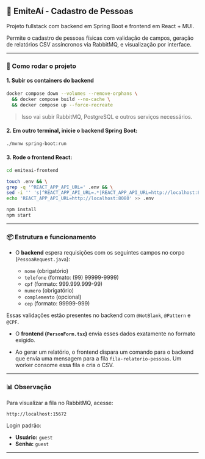 ## 🧾 EmiteAí - Cadastro de Pessoas

Projeto fullstack com backend em Spring Boot e frontend em React + MUI.

Permite o cadastro de pessoas físicas com validação de campos, geração de relatórios CSV assíncronos via RabbitMQ, e visualização por interface.

---

### 🚀 Como rodar o projeto

#### 1. Subir os containers do backend

```bash
docker compose down --volumes --remove-orphans \
  && docker compose build --no-cache \
  && docker compose up --force-recreate
```

> Isso vai subir RabbitMQ, PostgreSQL e outros serviços necessários.

#### 2. Em outro terminal, inicie o backend Spring Boot:

```bash
./mvnw spring-boot:run
```

#### 3. Rode o frontend React:

```bash
cd emiteai-frontend

touch .env && \
grep -q '^REACT_APP_API_URL=' .env && \
sed -i '' 's|^REACT_APP_API_URL=.*|REACT_APP_API_URL=http://localhost:8080|' .env || \
echo 'REACT_APP_API_URL=http://localhost:8080' >> .env

npm install
npm start
```

---

### 📦 Estrutura e funcionamento

* O **backend** espera requisições com os seguintes campos no corpo (`PessoaRequest.java`):

  * `nome` (obrigatório)
  * `telefone` (formato: (99) 99999-9999)
  * `cpf` (formato: 999.999.999-99)
  * `numero` (obrigatório)
  * `complemento` (opcional)
  * `cep` (formato: 99999-999)

Essas validações estão presentes no backend com `@NotBlank`, `@Pattern` e `@CPF`.

* O **frontend (`PersonForm.tsx`)** envia esses dados exatamente no formato exigido.

* Ao gerar um relatório, o frontend dispara um comando para o backend que envia uma mensagem para a fila `fila-relatorio-pessoas`. Um worker consome essa fila e cria o CSV.

---

### 📊 Observação

Para visualizar a fila no RabbitMQ, acesse:

```
http://localhost:15672
```

Login padrão:

* **Usuário:** `guest`
* **Senha:** `guest`

---